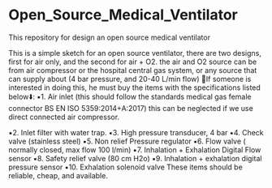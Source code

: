 # Open_Source_Medical_Ventilator
This repository for design an open source medical ventilator

This is a simple sketch for an open source ventilator, there are two designs, first for air only, and the second for air + O2.
the air and O2 source can be from air compressor or the hospital central gas system, or any source that can supply about (4 bar pressure,
and 20-40 L/min flow)
🔴If someone is interested in doing this, he must buy the items with the specifications listed below⬇️:
▪️1. Air inlet (this should follow the standards medical gas female connector BS EN ISO 5359:2014+A:2017)
this can be neglected if we use direct connected air compressor.

▪️2. Inlet filter with water trap.
▪️3. High pressure transducer, 4 bar
▪️4. Check valve (stainless steel)
▪️5. Non relief Pressure regulator
▪️6. Flow valve ( normally closed, max flow 100 l/min)
▪️7. Inhalation + Exhalation Digital Flow sensor
▪️8. Safety relief valve (80 cm H2o)
▪️9. Inhalation + exhalation digital pressure sensor 
▪️10. Exhalation solenoid valve
These items should be reliable, cheap, and available.
